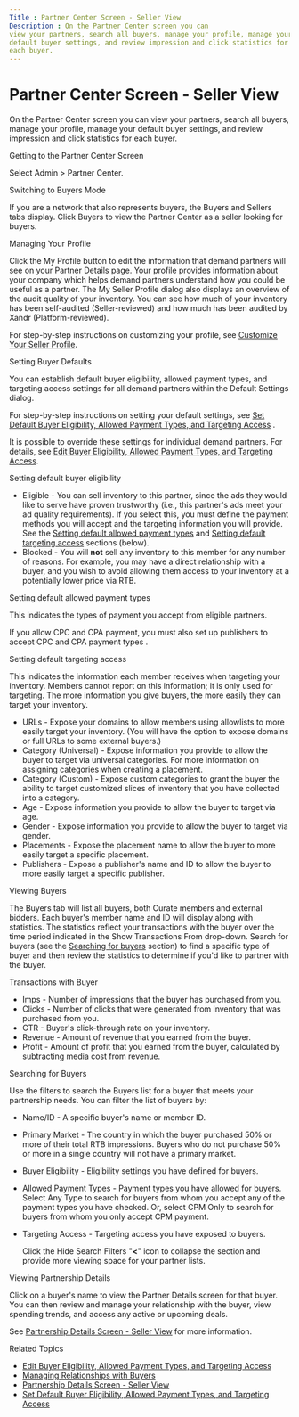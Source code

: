 ```yaml
---
Title : Partner Center Screen - Seller View
Description : On the Partner Center screen you can
view your partners, search all buyers, manage your profile, manage your
default buyer settings, and review impression and click statistics for
each buyer.
---
```



# Partner Center Screen - Seller View



On the Partner Center screen you can
view your partners, search all buyers, manage your profile, manage your
default buyer settings, and review impression and click statistics for
each buyer.

Getting to the Partner Center Screen

Select
Admin \>
 Partner Center.

Switching to Buyers Mode

If you are a network that also represents buyers, the
Buyers and
Sellers tabs display. Click
Buyers to view the
Partner Center as a seller looking for
buyers.

Managing Your Profile

Click the My Profile button to edit
the information that demand partners will see on your Partner Details
page. Your profile provides information about your company which helps
demand partners understand how you could be useful as a partner. The
My Seller Profile dialog also displays
an overview of the audit quality of your inventory. You can see how much
of your inventory has been self-audited
(Seller-reviewed) and how much has
been audited by Xandr
(Platform-reviewed).

For step-by-step instructions on customizing your profile, see
<a href="customize-your-seller-profile.html" class="xref">Customize Your
Seller Profile</a>.

Setting Buyer Defaults

You can establish default buyer eligibility, allowed payment types, and
targeting access settings for all demand partners within the
Default Settings dialog.

For step-by-step instructions on setting your default settings, see <a
href="set-default-buyer-eligibility-allowed-payment-types-and-targeting-access.html"
class="xref">Set Default Buyer Eligibility, Allowed Payment Types, and
Targeting Access</a> .

It is possible to override these settings for individual demand
partners. For details, see <a
href="edit-buyer-eligibility-allowed-payment-types-and-targeting-access.html"
class="xref">Edit Buyer Eligibility, Allowed Payment Types, and
Targeting Access</a>.

Setting default buyer eligibility

- Eligible - You can sell inventory to
  this partner, since the ads they would like to serve have proven
  trustworthy (i.e., this partner's ads meet your ad quality
  requirements). If you select this, you must define the payment methods
  you will accept and the targeting information you will provide. See
  the <a
  href="partner-center-screen-seller-view.html#ID-00000600__ID-00000651"
  class="xref">Setting default allowed payment types</a> and <a
  href="partner-center-screen-seller-view.html#ID-00000600__ID-0000065b"
  class="xref">Setting default targeting access</a> sections (below).
- Blocked - You will **not** sell any
  inventory to this member for any number of reasons. For example, you
  may have a direct relationship with a buyer, and you wish to avoid
  allowing them access to your inventory at a potentially lower price
  via RTB.

Setting default allowed payment types

This indicates the types of payment you accept from eligible partners.

If you allow CPC and CPA payment, you must also set up publishers to
accept CPC and CPA payment types .

Setting default targeting access

This indicates the information each member receives when targeting your
inventory. Members cannot report on this information; it is only used
for targeting. The more information you give buyers, the more easily
they can target your inventory.

- URLs - Expose your domains to allow
  members using allowlists to more easily target your inventory. (You
  will have the option to expose domains or full URLs to some external
  buyers.)
- Category (Universal) - Expose
  information you provide to allow the buyer to target via universal
  categories. For more information on assigning categories when creating
  a placement.
- Category (Custom) - Expose custom
  categories to grant the buyer the ability to target customized slices
  of inventory that you have collected into a category.
- Age - Expose information you provide
  to allow the buyer to target via age.
- Gender - Expose information you
  provide to allow the buyer to target via gender.
- Placements - Expose the placement
  name to allow the buyer to more easily target a specific placement.
- Publishers - Expose a publisher's
  name and ID to allow the buyer to more easily target a specific
  publisher.

Viewing Buyers

The Buyers tab will list all buyers,
both Curate members and external bidders. Each
buyer's member name and ID will display along with statistics. The
statistics reflect your transactions with the buyer over the time period
indicated in the Show Transactions
From drop-down. Search for buyers (see the <a
href="partner-center-screen-seller-view.html#ID-00000600__ID-00000693"
class="xref">Searching for buyers</a> section) to find a specific type
of buyer and then review the statistics to determine if you'd like to
partner with the buyer.

Transactions with Buyer

- Imps  - Number of impressions that
  the buyer has purchased from you.
- Clicks - Number of clicks that were
  generated from inventory that was purchased from you.
- CTR - Buyer's click-through rate on
  your inventory.
- Revenue - Amount of revenue that you
  earned from the buyer.
- Profit - Amount of profit that you
  earned from the buyer, calculated by subtracting media cost from
  revenue.

Searching for Buyers

Use the filters to search the Buyers
list for a buyer that meets your partnership needs. You can filter the
list of buyers by:

- Name/ID - A specific buyer's name or
  member ID.

- Primary Market - The country in
  which the buyer purchased 50% or more of their total RTB impressions.
  Buyers who do not purchase 50% or more in a single country will not
  have a primary market.

- Buyer Eligibility - Eligibility
  settings you have defined for buyers.

- Allowed Payment Types - Payment
  types you have allowed for buyers. Select
  Any Type to search for buyers from
  whom you accept any of the payment types you have checked. Or, select
  CPM Only to search for buyers from
  whom you only accept CPM payment.

- Targeting Access - Targeting access
  you have exposed to buyers.

  Click the Hide Search Filters "**\<**" icon to collapse the section
  and provide more viewing space for your partner lists.

Viewing Partnership Details

Click on a buyer's name to view the Partner Details screen for that
buyer. You can then review and manage your relationship with the buyer,
view spending trends, and access any active or upcoming deals.

See <a href="partnership-details-screen-seller-view.html"
class="xref">Partnership Details Screen - Seller View</a> for more
information.

Related Topics

- <a
  href="edit-buyer-eligibility-allowed-payment-types-and-targeting-access.html"
  class="xref">Edit Buyer Eligibility, Allowed Payment Types, and
  Targeting Access</a>
- <a href="managing-relationships-with-buyers.html" class="xref">Managing
  Relationships with Buyers</a>
- <a href="partnership-details-screen-seller-view.html"
  class="xref">Partnership Details Screen - Seller View</a>
- <a
  href="set-default-buyer-eligibility-allowed-payment-types-and-targeting-access.html"
  class="xref">Set Default Buyer Eligibility, Allowed Payment Types, and
  Targeting Access</a>




